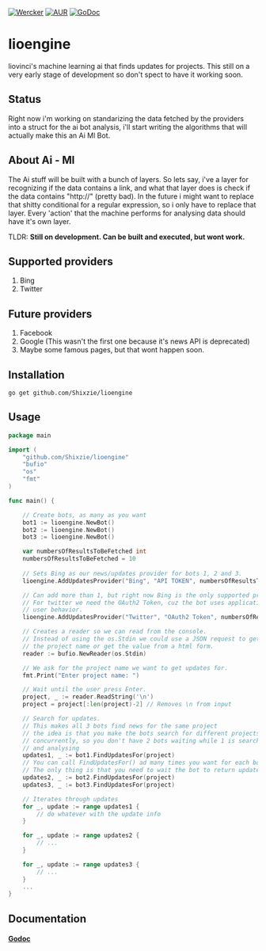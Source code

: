 [![Wercker](https://img.shields.io/wercker/ci/wercker/docs.svg?maxAge=2592000)]()  [![AUR](https://img.shields.io/aur/license/yaourt.svg?maxAge=2592000)]() [![GoDoc](https://godoc.org/github.com/Shixzie/lioengine?status.svg)](https://godoc.org/github.com/Shixzie/lioengine)

# lioengine
liovinci's machine learning ai that finds updates for projects. This still on a very early stage of development so don't spect to have it working soon.

## Status
Right now i'm working on standarizing the data fetched by the providers into a struct for the ai bot analysis, i'll start writing the algorithms that will actually make this an Ai Ml Bot.

## About Ai - Ml
The Ai stuff will be built with a bunch of layers. So lets say, i've a layer for recognizing if the data contains a link, and what that layer does is check if the data contains "http://" (pretty bad). In the future i might want to replace that shitty conditional for a regular expression, so i only have to replace that layer. Every 'action' that the machine performs for analysing data should have it's own layer.

TLDR: **Still on development. Can be built and executed, but wont work.**


## Supported providers

1. Bing
2. Twitter

## Future providers

1. Facebook
2. Google (This wasn't the first one because it's news API is deprecated)
3. Maybe some famous pages, but that wont happen soon.

## Installation
```
go get github.com/Shixzie/lioengine
```

## Usage
```go
package main

import (
	"github.com/Shixzie/lioengine"
	"bufio"
	"os"
	"fmt"
)

func main() {

	// Create bots, as many as you want
	bot1 := lioengine.NewBot()
	bot2 := lioengine.NewBot()
	bot3 := lioengine.NewBot()

	var numbersOfResultsToBeFetched int
	numbersOfResultsToBeFetched = 10
	
	// Sets Bing as our news/updates provider for bots 1, 2 and 3.
	lioengine.AddUpdatesProvider("Bing", "API TOKEN", numbersOfResultsToBeFetched, bot1, bot2, bot3 ...)

	// Can add more than 1, but right now Bing is the only supported provider.
	// For twitter we need the OAuth2 Token, cuz the bot uses application-only as it doesn't need
	// user behavior.
	lioengine.AddUpdatesProvider("Twitter", "OAuth2 Token", numbersOfResultsToBeFetched, bot1, bot2, bot3)

	// Creates a reader so we can read from the console.
	// Instead of using the os.Stdin we could use a JSON request to get
	// the project name or get the value from a html form.
	reader := bufio.NewReader(os.Stdin)

	// We ask for the project name we want to get updates for.
    fmt.Print("Enter project name: ")

    // Wait until the user press Enter.
    project, _ := reader.ReadString('\n')
	project = project[:len(project)-2] // Removes \n from input

    // Search for updates.
	// This makes all 3 bots find news for the same project
	// the idea is that you make the bots search for different projects
	// concurrently, so you don't have 2 bots waiting while 1 is searching
	// and analysing 
	updates1, _ := bot1.FindUpdatesFor(project)
	// You can call FindUpdatesFor() ad many times you want for each bot.
	// The only thing is that you need to wait the bot to return updates. 
	updates2, _ := bot2.FindUpdatesFor(project)
	updates3, _ := bot3.FindUpdatesFor(project)

	// Iterates through updates
	for _, update := range updates1 {
		// do whatever with the update info
	}

	for _, update := range updates2 {
		// ...
	}

	for _, update := range updates3 {
		// ...
	}
	...
}
```

## Documentation
####    [Godoc](http://godoc.org/github.com/Shixzie/lioengine)